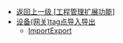 - [返回上一级 [工程管理扩展功能]](zh-CN/EdgeLinkStudio/工程管理/工程管理扩展功能/)
- [设备(网关)tag点导入导出](zh-CN/EdgeLinkStudio/工程管理/工程管理扩展功能/设备(网关)tag点导入导出/)
  - [ImportExport](zh-CN/EdgeLinkStudio/工程管理/工程管理扩展功能/设备(网关)tag点导入导出/ImportExport.md)

